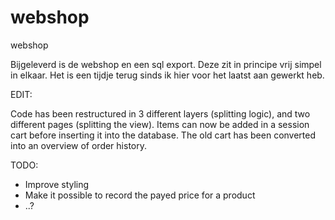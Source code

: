 # webshop
webshop

Bijgeleverd is de webshop en een sql export. Deze zit in principe vrij simpel in elkaar. 
Het is een tijdje terug sinds ik hier voor het laatst aan gewerkt heb. 

EDIT:

Code has been restructured in 3 different layers (splitting logic), and two different pages (splitting the view). 
Items can now be added in a session cart before inserting it into the database.
The old cart has been converted into an overview of order history. 

TODO:

- Improve styling
- Make it possible to record the payed price for a product
- ..?






